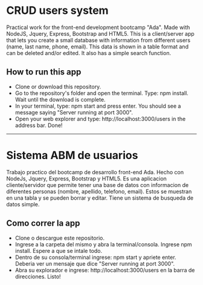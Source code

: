 # CRUD users system

Practical work for the front-end development bootcamp "Ada". Made with NodeJS, Jquery, Express, Bootstrap and HTML5.
This is a client/server app that lets you create a small database with information from different users (name, last name, phone, email). This data is shown in a table format and can be deleted and/or edited. It also has a simple search function.

## How to run this app

* Clone or download this repository.
* Go to the repository's folder and open the terminal. Type: npm install. Wait until the download is complete.
* In your terminal, type: npm start and press enter. You should see a message saying "Server running at port 3000".
* Open your web explorer and type: http://localhost:3000/users in the address bar. Done!

---------------------------------------------------------------------------------------------------------------------------------------------

# Sistema ABM de usuarios

Trabajo practico del bootcamp de desarrollo front-end Ada. Hecho con NodeJs, Jquery, Express, Bootstrap y HTML5.
Es una aplicacion cliente/servidor que permite tener una base de datos con informacion de diferentes personas (nombre, apellido, telefono, email). Estos se muestran en una tabla y se pueden borrar y editar. Tiene un sistema de busqueda de datos simple.

## Como correr la app

* Clone o descargue este repositorio.
* Ingrese a la carpeta del mismo y abra la terminal/consola. Ingrese npm install. Espere a que se intale todo.
* Dentro de su consola/terminal ingrese: npm start y apriete enter. Deberia ver un mensaje que dice "Server running at port 3000".
* Abra su explorador e ingrese: http://localhost:3000/users en la barra de direcciones. Listo!

